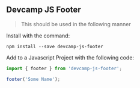 ## Devcamp JS Footer

> This should be used in the following manner

Install with the command: 

```
npm install --save devcamp-js-footer
```

Add to a Javascript Project with the following code:

```javascript
import { footer } from 'devcamp-js-footer';

footer('Some Name');
```